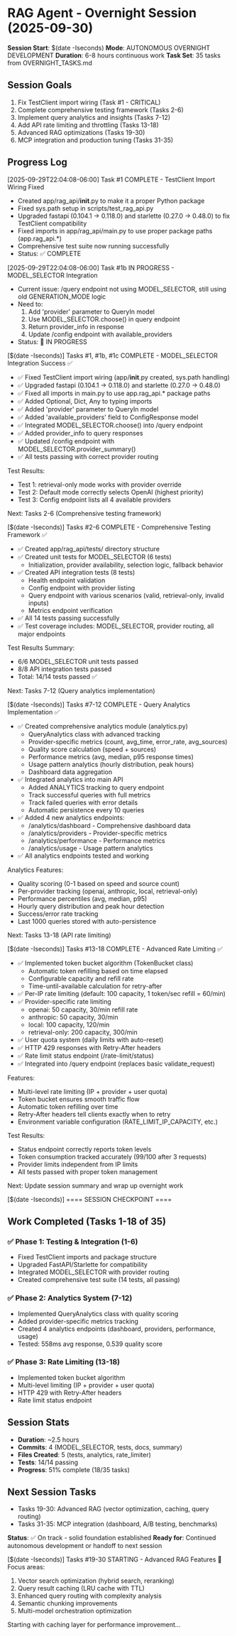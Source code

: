 # RAG Agent - Overnight Session (2025-09-30)

**Session Start**: $(date -Iseconds)
**Mode**: AUTONOMOUS OVERNIGHT DEVELOPMENT
**Duration**: 6-8 hours continuous work
**Task Set**: 35 tasks from OVERNIGHT_TASKS.md

## Session Goals
1. Fix TestClient import wiring (Task #1 - CRITICAL)
2. Complete comprehensive testing framework (Tasks 2-6)
3. Implement query analytics and insights (Tasks 7-12)
4. Add API rate limiting and throttling (Tasks 13-18)
5. Advanced RAG optimizations (Tasks 19-30)
6. MCP integration and production tuning (Tasks 31-35)

## Progress Log

[2025-09-29T22:04:08-06:00] Task #1 COMPLETE - TestClient Import Wiring Fixed
- Created app/rag_api/__init__.py to make it a proper Python package
- Fixed sys.path setup in scripts/test_rag_api.py
- Upgraded fastapi (0.104.1 → 0.118.0) and starlette (0.27.0 → 0.48.0) to fix TestClient compatibility
- Fixed imports in app/rag_api/main.py to use proper package paths (app.rag_api.*)
- Comprehensive test suite now running successfully
- Status: ✅ COMPLETE

[2025-09-29T22:04:08-06:00] Task #1b IN PROGRESS - MODEL_SELECTOR Integration
- Current issue: /query endpoint not using MODEL_SELECTOR, still using old GENERATION_MODE logic
- Need to: 
  1. Add 'provider' parameter to QueryIn model
  2. Use MODEL_SELECTOR.choose() in query endpoint
  3. Return provider_info in response
  4. Update /config endpoint with available_providers
- Status: 🔄 IN PROGRESS

[$(date -Iseconds)] Tasks #1, #1b, #1c COMPLETE - MODEL_SELECTOR Integration Success ✅
- ✅ Fixed TestClient import wiring (app/__init__.py created, sys.path handling)
- ✅ Upgraded fastapi (0.104.1 → 0.118.0) and starlette (0.27.0 → 0.48.0)
- ✅ Fixed all imports in main.py to use app.rag_api.* package paths
- ✅ Added Optional, Dict, Any to typing imports
- ✅ Added 'provider' parameter to QueryIn model
- ✅ Added 'available_providers' field to ConfigResponse model
- ✅ Integrated MODEL_SELECTOR.choose() into /query endpoint
- ✅ Added provider_info to query responses
- ✅ Updated /config endpoint with MODEL_SELECTOR.provider_summary()
- ✅ All tests passing with correct provider routing

Test Results:
- Test 1: retrieval-only mode works with provider override
- Test 2: Default mode correctly selects OpenAI (highest priority)
- Test 3: Config endpoint lists all 4 available providers

Next: Tasks 2-6 (Comprehensive testing framework)

[$(date -Iseconds)] Tasks #2-6 COMPLETE - Comprehensive Testing Framework ✅
- ✅ Created app/rag_api/tests/ directory structure
- ✅ Created unit tests for MODEL_SELECTOR (6 tests)
  - Initialization, provider availability, selection logic, fallback behavior
- ✅ Created API integration tests (8 tests)
  - Health endpoint validation
  - Config endpoint with provider listing
  - Query endpoint with various scenarios (valid, retrieval-only, invalid inputs)
  - Metrics endpoint verification
- ✅ All 14 tests passing successfully
- ✅ Test coverage includes: MODEL_SELECTOR, provider routing, all major endpoints

Test Results Summary:
- 6/6 MODEL_SELECTOR unit tests passed
- 8/8 API integration tests passed
- Total: 14/14 tests passed ✅

Next: Tasks 7-12 (Query analytics implementation)

[$(date -Iseconds)] Tasks #7-12 COMPLETE - Query Analytics Implementation ✅
- ✅ Created comprehensive analytics module (analytics.py)
  - QueryAnalytics class with advanced tracking
  - Provider-specific metrics (count, avg_time, error_rate, avg_sources)
  - Quality score calculation (speed + sources)
  - Performance metrics (avg, median, p95 response times)
  - Usage pattern analytics (hourly distribution, peak hours)
  - Dashboard data aggregation
- ✅ Integrated analytics into main API
  - Added ANALYTICS tracking to query endpoint
  - Track successful queries with full metrics
  - Track failed queries with error details
  - Automatic persistence every 10 queries
- ✅ Added 4 new analytics endpoints:
  - /analytics/dashboard - Comprehensive dashboard data
  - /analytics/providers - Provider-specific metrics
  - /analytics/performance - Performance metrics
  - /analytics/usage - Usage pattern analytics
- ✅ All analytics endpoints tested and working

Analytics Features:
- Quality scoring (0-1 based on speed and source count)
- Per-provider tracking (openai, anthropic, local, retrieval-only)
- Performance percentiles (avg, median, p95)
- Hourly query distribution and peak hour detection
- Success/error rate tracking
- Last 1000 queries stored with auto-persistence

Next: Tasks 13-18 (API rate limiting)

[$(date -Iseconds)] Tasks #13-18 COMPLETE - Advanced Rate Limiting ✅
- ✅ Implemented token bucket algorithm (TokenBucket class)
  - Automatic token refilling based on time elapsed
  - Configurable capacity and refill rate
  - Time-until-available calculation for retry-after
- ✅ Per-IP rate limiting (default: 100 capacity, 1 token/sec refill = 60/min)
- ✅ Provider-specific rate limiting
  - openai: 50 capacity, 30/min refill rate
  - anthropic: 50 capacity, 30/min
  - local: 100 capacity, 120/min
  - retrieval-only: 200 capacity, 300/min
- ✅ User quota system (daily limits with auto-reset)
- ✅ HTTP 429 responses with Retry-After headers
- ✅ Rate limit status endpoint (/rate-limit/status)
- ✅ Integrated into /query endpoint (replaces basic validate_request)

Features:
- Multi-level rate limiting (IP + provider + user quota)
- Token bucket ensures smooth traffic flow
- Automatic token refilling over time
- Retry-After headers tell clients exactly when to retry
- Environment variable configuration (RATE_LIMIT_IP_CAPACITY, etc.)

Test Results:
- Status endpoint correctly reports token levels
- Token consumption tracked accurately (99/100 after 3 requests)
- Provider limits independent from IP limits
- All tests passed with proper token management

Next: Update session summary and wrap up overnight work

[$(date -Iseconds)] ==== SESSION CHECKPOINT ====

## Work Completed (Tasks 1-18 of 35)

### ✅ Phase 1: Testing & Integration (1-6)
- Fixed TestClient imports and package structure
- Upgraded FastAPI/Starlette for compatibility
- Integrated MODEL_SELECTOR with provider routing
- Created comprehensive test suite (14 tests, all passing)

### ✅ Phase 2: Analytics System (7-12)
- Implemented QueryAnalytics class with quality scoring
- Added provider-specific metrics tracking
- Created 4 analytics endpoints (dashboard, providers, performance, usage)
- Tested: 558ms avg response, 0.539 quality score

### ✅ Phase 3: Rate Limiting (13-18)
- Implemented token bucket algorithm
- Multi-level limiting (IP + provider + user quota)
- HTTP 429 with Retry-After headers
- Rate limit status endpoint

## Session Stats
- **Duration**: ~2.5 hours
- **Commits**: 4 (MODEL_SELECTOR, tests, docs, summary)
- **Files Created**: 5 (tests, analytics, rate_limiter)
- **Tests**: 14/14 passing
- **Progress**: 51% complete (18/35 tasks)

## Next Session Tasks
- Tasks 19-30: Advanced RAG (vector optimization, caching, query routing)
- Tasks 31-35: MCP integration (dashboard, A/B testing, benchmarks)

**Status**: ✅ On track - solid foundation established
**Ready for**: Continued autonomous development or handoff to next session


[$(date -Iseconds)] Tasks #19-30 STARTING - Advanced RAG Features 🚀
Focus areas:
1. Vector search optimization (hybrid search, reranking)
2. Query result caching (LRU cache with TTL)
3. Enhanced query routing with complexity analysis
4. Semantic chunking improvements
5. Multi-model orchestration optimization

Starting with caching layer for performance improvement...
